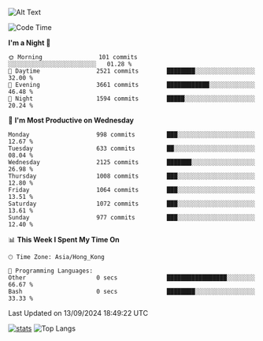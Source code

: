 ![Alt Text](https://media.tenor.com/3Gehha8RO-sAAAAC/goose-dance.gif)

<!--START_SECTION:waka-->
![Code Time](http://img.shields.io/badge/Code%20Time-290%20hrs%2051%20mins-blue)

**I'm a Night 🦉** 

```text
🌞 Morning                101 commits         ░░░░░░░░░░░░░░░░░░░░░░░░░   01.28 % 
🌆 Daytime                2521 commits        ████████░░░░░░░░░░░░░░░░░   32.00 % 
🌃 Evening                3661 commits        ████████████░░░░░░░░░░░░░   46.48 % 
🌙 Night                  1594 commits        █████░░░░░░░░░░░░░░░░░░░░   20.24 % 
```
📅 **I'm Most Productive on Wednesday** 

```text
Monday                   998 commits         ███░░░░░░░░░░░░░░░░░░░░░░   12.67 % 
Tuesday                  633 commits         ██░░░░░░░░░░░░░░░░░░░░░░░   08.04 % 
Wednesday                2125 commits        ███████░░░░░░░░░░░░░░░░░░   26.98 % 
Thursday                 1008 commits        ███░░░░░░░░░░░░░░░░░░░░░░   12.80 % 
Friday                   1064 commits        ███░░░░░░░░░░░░░░░░░░░░░░   13.51 % 
Saturday                 1072 commits        ███░░░░░░░░░░░░░░░░░░░░░░   13.61 % 
Sunday                   977 commits         ███░░░░░░░░░░░░░░░░░░░░░░   12.40 % 
```


📊 **This Week I Spent My Time On** 

```text
🕑︎ Time Zone: Asia/Hong_Kong

💬 Programming Languages: 
Other                    0 secs              █████████████████░░░░░░░░   66.67 % 
Bash                     0 secs              ████████░░░░░░░░░░░░░░░░░   33.33 % 
```


 Last Updated on 13/09/2024 18:49:22 UTC
<!--END_SECTION:waka-->
[![stats](https://github-readme-stats-rose-phi.vercel.app/api?username=jxncted&count_private=true)](https://github.com/jxncted/github-readme-stats)
![Top Langs](https://github-readme-stats-rose-phi.vercel.app/api/top-langs/?username=jxncted\&layout=compact&hide=c,assembly,jupyter%20notebook)
